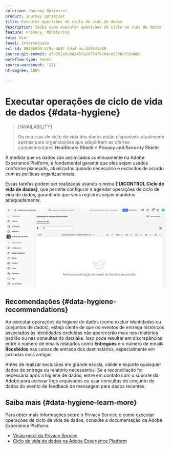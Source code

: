 ```yaml
---
solution: Journey Optimizer
product: journey optimizer
title: Executar operações de ciclo de vida de dados
description: Saiba como executar operações de ciclo de vida de dados
feature: Privacy, Monitoring
role: User
level: Intermediate
exl-id: 8045b559-bf5e-4b5f-9da4-accd44641a68
source-git-commit: a5b292e6eb4145fa29774fbeb4ce823bc71b849c
workflow-type: tm+mt
source-wordcount: '221'
ht-degree: 100%

---
```


# Executar operações de ciclo de vida de dados {#data-hygiene}

>[!AVAILABILITY]
>
>Os recursos de ciclo de vida dos dados estão disponíveis atualmente apenas para organizações que adquiriram as ofertas complementares **Healthcare Shield** e **Privacy and Security Shield**.

À medida que os dados são assimilados continuamente na Adobe Experience Platform, é fundamental garantir que eles sejam usados conforme planejado, atualizados quando necessário e excluídos de acordo com as políticas organizacionais.

Essas tarefas podem ser realizadas usando o menu **[!UICONTROL Ciclo de vida de dados]**, que permite configurar e agendar operações de ciclo de vida de dados, garantindo que seus registros sejam mantidos adequadamente.

![](assets/data-hygiene.png)


## Recomendações {#data-hygiene-recommendations}

Ao executar operações de higiene de dados (como excluir identidades ou conjuntos de dados), esteja ciente de que os eventos de entrega históricos associados às identidades excluídas não aparecerão mais nos relatórios padrão ou nas consultas do datalake. Isso pode resultar em discrepâncias entre o número de emails relatados como **Entregues** e o número de emails **Recebidos** nas caixas de entrada dos destinatários, especialmente em jornadas mais antigas.

Antes de realizar exclusões em grande escala, valide e exporte quaisquer dados de entrega ou relatório necessários. Se a reconciliação for necessária após a higiene de dados, entre em contato com o suporte da Adobe para acessar logs arquivados ou usar consultas do conjunto de dados do evento de feedback de mensagem para dados recentes.

## Saiba mais {#data-hygiene-learn-more}

Para obter mais informações sobre o Privacy Service e como executar operações de ciclo de vida de dados, consulte a documentação da Adobe Experience Platform:

* [Visão geral do Privacy Service](https://experienceleague.adobe.com/docs/experience-platform/privacy/home.html?lang=pt-BR)
* [Ciclo de vida de dados na Adobe Experience Platform](https://experienceleague.adobe.com/docs/experience-platform/hygiene/home.html?lang=pt-BR)
